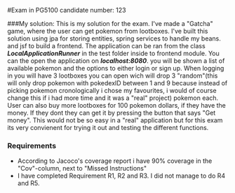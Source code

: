 #Exam in PG5100 candidate number: 123

###My solution:
This is my solution for the exam. I've made a "Gatcha" game, where the user can get pokemon from lootboxes. 
I've built this solution using jpa for storing entities, spring services to handle my beans. and jsf to build a frontend.
The application can be ran from the class ***LocalApplicationRunner*** in the test folder inside to frontend module.
You can the open the application on ***localhost:8080***. you will be shown a list of available pokemon and the options
to either login or sign up. When logging in you will have 3 lootboxes you can open wich will drop 3 
"random"(this will only drop pokemon with pokedexID between 1 and 9 because instead of picking pokemon cronologically i chose my favourites,
i would of course change this if i had more time and it was a "real" project) pokemon each. User can also buy more lootboxes for 100 pokemon dollars,
if they have the money. If they dont they can get it by pressing the button that says "Get money". This would not be so easy in a "real"
application but for this exam its very convienent for trying it out and testing the different functions. 

### Requirements
* According to Jacoco's coverage report i have 90% coverage in the "Cov"-column, next to "Missed Instructions"
* I have completed Requirement R1, R2 and R3. I did not manage to do R4 and R5.


